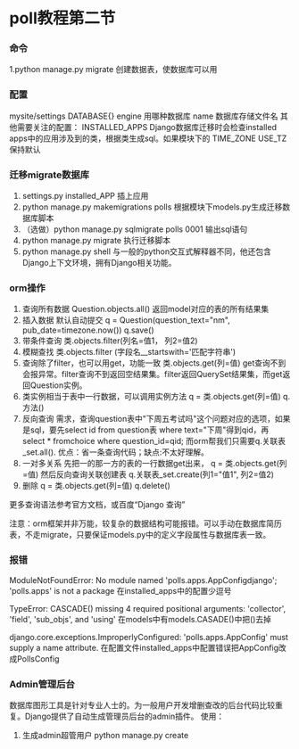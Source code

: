 poll教程第二节
===

### 命令
1.python manage.py migrate  创建数据表，使数据库可以用

### 配置
mysite/settings
DATABASE{}  engine 用哪种数据库  name  数据库存储文件名
其他需要关注的配置：
INSTALLED_APPS  Django数据库迁移时会检查installed apps中的应用涉及到的类，根据类生成sql。如果模块下的
TIME_ZONE  USE_TZ  保持默认

### 迁移migrate数据库
1. settings.py  installed_APP  插上应用
2. python manage.py makemigrations polls   根据模块下models.py生成迁移数据库脚本
3. （选做）python manage.py sqlmigrate polls 0001   输出sql语句
4. python manage.py migrate  执行迁移脚本
5. python manage.py shell  与一般的python交互式解释器不同，他还包含Django上下文环境，拥有Django相关功能。

### orm操作
1. 查询所有数据
Question.objects.all()   返回model对应的表的所有结果集
2. 插入数据  默认自动提交
q = Question(question_text="nm", pub_date=timezone.now())
q.save()
3. 带条件查询
类.objects.filter(列名=值1， 列2=值2)
4. 模糊查找
 类.objects.filter (字段名__startswith='匹配字符串')
 5. 查询除了filter，也可以用get，功能一致
 类.objects.get(列=值)
 get查询不到会报异常。filter查询不到返回空结果集。filter返回QuerySet结果集，而get返回Question实例。
 6. 类实例相当于表中一行数据，可以调用实例方法
 q = 类.objects.get(列=值)
 q.方法()
 7. 反向查询
 需求，查询question表中"下周五考试吗"这个问题对应的选项，如果是sql，要先select id from question表 where text="下周"得到qid，再select * fromchoice where question_id=qid;
 而orm帮我们只需要q.关联表_set.all().
 优点：省一条查询代码；缺点:不太好理解。
 8. 一对多关系
 先把一的那一方的表的一行数据get出来，
 q = 类.objects.get(列=值)
 然后反向查询关联创建表
 q.关联表_set.create(列1="值1", 列2=值2)
 9. 删除
 q = 类.objects.get(列=值)
 q.delete()
 
 
 更多查询语法参考官方文档，或百度“Django 查询”


注意：orm框架并非万能，较复杂的数据结构可能报错。可以手动在数据库简历表，不走migrate，只要保证models.py中的定义字段属性与数据库表一致。


### 报错
ModuleNotFoundError: No module named 'polls.apps.AppConfigdjango'; 'polls.apps' is not a package
在installed_apps中的配置少逗号

TypeError: CASCADE() missing 4 required positional arguments: 'collector', 'field', 'sub_objs', and 'using'
在models中有models.CASADE()中把()去掉

django.core.exceptions.ImproperlyConfigured: 'polls.apps.AppConfig' must supply a name attribute.
在配置文件installed_apps中配置错误把AppConfig改成PollsConfig


### Admin管理后台
数据库图形工具是针对专业人士的。为一般用户开发增删查改的后台代码比较重复。Django提供了自动生成管理员后台的admin插件。
使用：
1. 生成admin超管用户   python manage.py create
